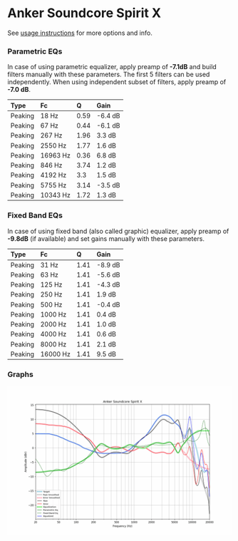 # Anker Soundcore Spirit X
See [usage instructions](https://github.com/jaakkopasanen/AutoEq#usage) for more options and info.

### Parametric EQs
In case of using parametric equalizer, apply preamp of **-7.1dB** and build filters manually
with these parameters. The first 5 filters can be used independently.
When using independent subset of filters, apply preamp of **-7.0 dB**.

| Type    | Fc       |    Q | Gain    |
|:--------|:---------|:-----|:--------|
| Peaking | 18 Hz    | 0.59 | -6.4 dB |
| Peaking | 67 Hz    | 0.44 | -6.1 dB |
| Peaking | 267 Hz   | 1.96 | 3.3 dB  |
| Peaking | 2550 Hz  | 1.77 | 1.6 dB  |
| Peaking | 16963 Hz | 0.36 | 6.8 dB  |
| Peaking | 846 Hz   | 3.74 | 1.2 dB  |
| Peaking | 4192 Hz  | 3.3  | 1.5 dB  |
| Peaking | 5755 Hz  | 3.14 | -3.5 dB |
| Peaking | 10343 Hz | 1.72 | 1.3 dB  |

### Fixed Band EQs
In case of using fixed band (also called graphic) equalizer, apply preamp of **-9.8dB**
(if available) and set gains manually with these parameters.

| Type    | Fc       |    Q | Gain    |
|:--------|:---------|:-----|:--------|
| Peaking | 31 Hz    | 1.41 | -8.9 dB |
| Peaking | 63 Hz    | 1.41 | -5.6 dB |
| Peaking | 125 Hz   | 1.41 | -4.3 dB |
| Peaking | 250 Hz   | 1.41 | 1.9 dB  |
| Peaking | 500 Hz   | 1.41 | -0.4 dB |
| Peaking | 1000 Hz  | 1.41 | 0.4 dB  |
| Peaking | 2000 Hz  | 1.41 | 1.0 dB  |
| Peaking | 4000 Hz  | 1.41 | 0.6 dB  |
| Peaking | 8000 Hz  | 1.41 | 2.1 dB  |
| Peaking | 16000 Hz | 1.41 | 9.5 dB  |

### Graphs
![](./Anker%20Soundcore%20Spirit%20X.png)